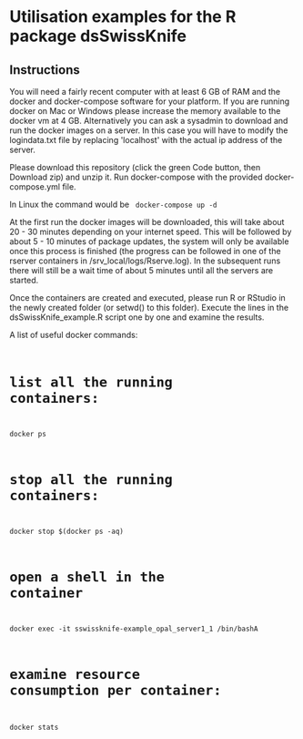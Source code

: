 Utilisation examples for the R package dsSwissKnife
============

Instructions
------------
You will need a fairly recent computer with at least 6 GB of RAM and the docker and docker-compose software for your platform.
If you are running docker on Mac or Windows please increase the memory available to the docker vm at 4 GB.
Alternatively you can ask a sysadmin to download and run the docker images on a server. In this case you will have to modify the logindata.txt file
by replacing 'localhost' with the actual ip address of the server.

Please download this repository (click the green Code button, then Download zip) and unzip it.
Run docker-compose with the provided docker-compose.yml file.

In Linux the command would be 
<code>
docker-compose up -d
</code>
  
At the first run the docker images will be downloaded, this will take about 20 - 30 minutes depending on your internet speed.
This will be followed by about 5 - 10  minutes of package updates, the system will only be available once this process is finished (the progress can be followed in one of the rserver containers in /srv_local/logs/Rserve.log). In the subsequent runs there will still be a wait time of about 5 minutes until all the servers are started.

Once the containers are created and executed, please run R or RStudio in the newly created folder (or setwd() to this folder).
Execute the lines in the dsSwissKnife_example.R script one by one and examine the results.

A list of useful docker commands:
<code>
# list all the running containers:
docker ps
# stop all the running containers:
docker stop $(docker ps -aq)
# open a shell in the container 
docker exec -it sswissknife-example_opal_server1_1 /bin/bashA
# examine resource consumption per container:
docker stats
</code>



